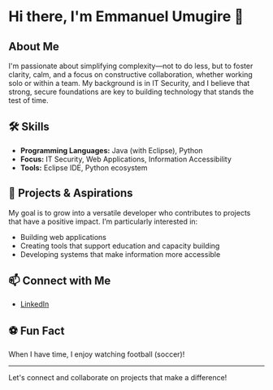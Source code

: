 # Hi there, I'm Emmanuel Umugire 👋

## About Me
I'm passionate about simplifying complexity—not to do less, but to foster clarity, calm, and a focus on constructive collaboration, whether working solo or within a team. My background is in IT Security, and I believe that strong, secure foundations are key to building technology that stands the test of time.

## 🛠️ Skills
- **Programming Languages:** Java (with Eclipse), Python  
- **Focus:** IT Security, Web Applications, Information Accessibility  
- **Tools:** Eclipse IDE, Python ecosystem

## 🚀 Projects & Aspirations
My goal is to grow into a versatile developer who contributes to projects that have a positive impact. I’m particularly interested in:
- Building web applications
- Creating tools that support education and capacity building
- Developing systems that make information more accessible

## 📫 Connect with Me
- [LinkedIn](https://www.linkedin.com/in/eumugire)

## ⚽ Fun Fact
When I have time, I enjoy watching football (soccer)!

---

Let's connect and collaborate on projects that make a difference!
